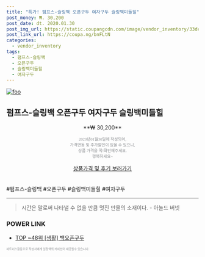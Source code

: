 ```yaml
--- 
title: "특가! 펌프스-슬링백 오픈구두 여자구두 슬링백미들힐" 
post_money: ₩. 30,200 
post_date: dt. 2020.01.30 
post_img_url: https://static.coupangcdn.com/image/vendor_inventory/33dc/d39d45c76d89dce40cb0aad83f659d4def027a611a85f202dc6f4ebfdfc7.jpg 
post_link_url: https://coupa.ng/bnFLtN 
categories: 
  - vendor_inventory 
tags: 
  - 펌프스-슬링백 
  - 오픈구두 
  - 슬링백미들힐 
  - 여자구두 
--- 
```

[![foo](https://static.coupangcdn.com/image/vendor_inventory/33dc/d39d45c76d89dce40cb0aad83f659d4def027a611a85f202dc6f4ebfdfc7.jpg)](https://coupa.ng/bnFLtN) 

## 펌프스-슬링백 오픈구두 여자구두 슬링백미들힐 
<p style="text-align: center;">**₩ 30,200**</p> 
<p style="text-align: center;"><span style="color: #898c8f; font-family: Georgia,Times,serif; font-size: 0.75em;">2020년01월30일에 작성되어, <br>가격변동 및 추가할인이 있을 수 있으니,<br> 상품 가격을 꼭!확인해주세요.<br>행복하세요~</span> 
</p>	 
<div markdown="0" style="text-align: center;"><a href="https://coupa.ng/bnFLtN" class="btn btn--success">상품가격 및 후기 보러가기</a></div> 
<br><br> 
  #펌프스-슬링백 #오픈구두 #슬링백미들힐 #여자구두 
<hr> 

> 시간은 말로써 나타낼 수 없을 만큼 멋진 만물의 소재이다. - 아놀드 버넷 


### POWER LINK

* <a href="https://blog.naver.com/an0733/221789778856" target="_blank"> TOP ~48위 [생활] 백오픈구두</a>

<span style="color: #898c8f; font-family: Georgia,Times,serif; font-size: 0.55em;">파트너스활동으로 작성자에게 일정액의 커미션이 제공될수 있습니다.</span> 
